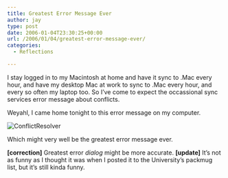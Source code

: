 ```yaml
---
title: Greatest Error Message Ever
author: jay
type: post
date: 2006-01-04T23:30:25+00:00
url: /2006/01/04/greatest-error-message-ever/
categories:
  - Reflections

---
```

I stay logged in to my Macintosh at home and have it sync to .Mac every hour, and have my desktop Mac at work to sync to .Mac every hour, and every so often my laptop too. So I’ve come to expect the occassional sync services error message about conflicts.

Weyahl, I came home tonight to this error message on my computer.

![ConflictResolver][1]

Which might very well be the greatest error message ever.

**[correction]** Greatest error _dialog_ might be more accurate. **[update]** It’s not as funny as I thought it was when I posted it to the University’s packmug list, but it’s still kinda funny.

 [1]: https://files.rambleon.org/images/2006/01/Conflict%20ResolverScreenSnapz001.jpg